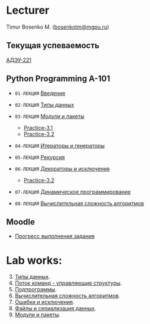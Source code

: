 
# Lecturer
Timur Bosenko M. (bosenkotm@mgpu.ru)

## Текущая успеваемость

 [АДЭУ-221](https://docs.google.com/spreadsheets/d/1ph4qJ20b0VEq_dNpZrtLn0OaAoh3fwMsQJ2IcG4opRw/edit?usp=sharing)

## Python Programming A-101

- `01-ЛЕКЦИЯ` [Введение](/lectures/1_lecture_intro.pdf)

- `02-ЛЕКЦИЯ` [Типы данных](/lectures/2_lecture_type_def.pdf)

- `03-ЛЕКЦИЯ` [Модули и пакеты](/lectures/3_lecture_moduls_packets.pdf)
    -  [Practice-3.1](https://colab.research.google.com/drive/1DrfaCMw-3QWTf6eCIjpdx9eU8PxPdhoJ?usp=sharing)
    -  [Practice-3.2](https://colab.research.google.com/drive/1t2l2v-ooZwkNK4VC3OALvH0PfCAKk1qO?usp=sharing)

- `04-ЛЕКЦИЯ` [Итераторы и генераторы](/lectures/4_iterators_generators.pdf)

- `05-ЛЕКЦИЯ` [Рекурсия](/lectures/recursion.pdf)

- `06-ЛЕКЦИЯ` [Декораторы и исключения](/lectures/6_decorators.pdf)          
   -  [Practice-3.2](https://drive.google.com/file/d/1phOtgRmYbb-b8UmXnXxcQAj6YSZJjfMb/view?usp=sharing)

- `07-ЛЕКЦИЯ` [Динамическое программирование]()

- `08-ЛЕКЦИЯ` [Вычислительная сложность алгоритмов]()

## Moodle
- [Прогресс выполнения задания](http://95.131.149.21/moodle/course/view.php?id=3)

# Lab works:

3. [Типы данных](). 
4. [Поток команд - управляющие структуры]().
5. [Подпрограммы]().
6. [Вычислительная сложность алгоритмов]().
7. [Ошибки и исключения]().
8. [Файлы и сериализация данных]().
9. [Модули и пакеты]().
